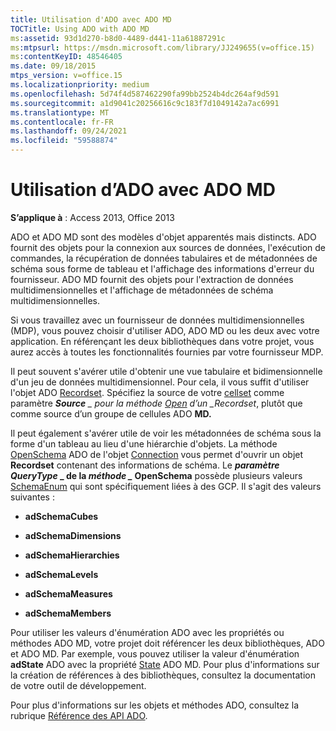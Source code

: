 ```yaml
---
title: Utilisation d'ADO avec ADO MD
TOCTitle: Using ADO with ADO MD
ms:assetid: 93d1d270-b8d0-4489-d441-11a61887291c
ms:mtpsurl: https://msdn.microsoft.com/library/JJ249655(v=office.15)
ms:contentKeyID: 48546405
ms.date: 09/18/2015
mtps_version: v=office.15
ms.localizationpriority: medium
ms.openlocfilehash: 5d74f4d587462290fa99bb2524b4dc264af9d591
ms.sourcegitcommit: a1d9041c20256616c9c183f7d1049142a7ac6991
ms.translationtype: MT
ms.contentlocale: fr-FR
ms.lasthandoff: 09/24/2021
ms.locfileid: "59588874"
---
```

# <a name="using-ado-with-ado-md"></a>Utilisation d’ADO avec ADO MD


**S’applique à** : Access 2013, Office 2013

ADO et ADO MD sont des modèles d'objet apparentés mais distincts. ADO fournit des objets pour la connexion aux sources de données, l'exécution de commandes, la récupération de données tabulaires et de métadonnées de schéma sous forme de tableau et l'affichage des informations d'erreur du fournisseur. ADO MD fournit des objets pour l'extraction de données multidimensionnelles et l'affichage de métadonnées de schéma multidimensionnelles.

Si vous travaillez avec un fournisseur de données multidimensionnelles (MDP), vous pouvez choisir d'utiliser ADO, ADO MD ou les deux avec votre application. En référençant les deux bibliothèques dans votre projet, vous aurez accès à toutes les fonctionnalités fournies par votre fournisseur MDP.

Il peut souvent s'avérer utile d'obtenir une vue tabulaire et bidimensionnelle d'un jeu de données multidimensionnel. Pour cela, il vous suffit d'utiliser l'objet ADO [Recordset](recordset-object-ado.md). Spécifiez la source de votre [cellset](cellset-object-ado-md.md) comme paramètre ***Source** _ pour la méthode [Open](open-method-ado-recordset.md) d’un _*Recordset**, plutôt que comme source d’un groupe de cellules ADO **MD.**

Il peut également s'avérer utile de voir les métadonnées de schéma sous la forme d'un tableau au lieu d'une hiérarchie d'objets. La méthode [OpenSchema](openschema-method-ado.md) ADO de l'objet [Connection](connection-object-ado.md) vous permet d'ouvrir un objet **Recordset** contenant des informations de schéma. Le **_paramètre QueryType_ _ de la *méthode _* OpenSchema** possède plusieurs valeurs [SchemaEnum](schemaenum.md) qui sont spécifiquement liées à des GCP. Il s'agit des valeurs suivantes :

  - **adSchemaCubes**

  - **adSchemaDimensions**

  - **adSchemaHierarchies**

  - **adSchemaLevels**

  - **adSchemaMeasures**

  - **adSchemaMembers**

Pour utiliser les valeurs d'énumération ADO avec les propriétés ou méthodes ADO MD, votre projet doit référencer les deux bibliothèques, ADO et ADO MD. Par exemple, vous pouvez utiliser la valeur d'énumération **adState** ADO avec la propriété [State](state-property-ado-md.md) ADO MD. Pour plus d'informations sur la création de références à des bibliothèques, consultez la documentation de votre outil de développement.

Pour plus d'informations sur les objets et méthodes ADO, consultez la rubrique [Référence des API ADO](ado-api-reference.md).

